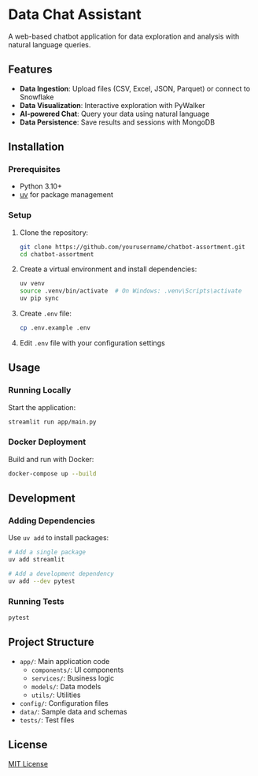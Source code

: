 # Data Chat Assistant

A web-based chatbot application for data exploration and analysis with natural language queries.

## Features

- **Data Ingestion**: Upload files (CSV, Excel, JSON, Parquet) or connect to Snowflake
- **Data Visualization**: Interactive exploration with PyWalker
- **AI-powered Chat**: Query your data using natural language
- **Data Persistence**: Save results and sessions with MongoDB

## Installation

### Prerequisites

- Python 3.10+
- [uv](https://docs.astral.sh/uv/) for package management

### Setup

1. Clone the repository:
   ```bash
   git clone https://github.com/yourusername/chatbot-assortment.git
   cd chatbot-assortment
   ```

2. Create a virtual environment and install dependencies:
   ```bash
   uv venv
   source .venv/bin/activate  # On Windows: .venv\Scripts\activate
   uv pip sync
   ```

3. Create `.env` file:
   ```bash
   cp .env.example .env
   ```

4. Edit `.env` file with your configuration settings

## Usage

### Running Locally

Start the application:

```bash
streamlit run app/main.py
```

### Docker Deployment

Build and run with Docker:

```bash
docker-compose up --build
```

## Development

### Adding Dependencies

Use `uv add` to install packages:

```bash
# Add a single package
uv add streamlit

# Add a development dependency
uv add --dev pytest
```

### Running Tests

```bash
pytest
```

## Project Structure

- `app/`: Main application code
  - `components/`: UI components
  - `services/`: Business logic
  - `models/`: Data models
  - `utils/`: Utilities
- `config/`: Configuration files
- `data/`: Sample data and schemas
- `tests/`: Test files

## License

[MIT License](LICENSE)

